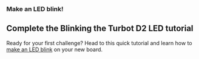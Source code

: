 ### Make an LED blink!
## Complete the Blinking the Turbot D2 LED tutorial

Ready for your first challenge? Head to this quick tutorial and learn how to 
[make an LED blink](tutorials/Turbot-blink) on your new board. 
